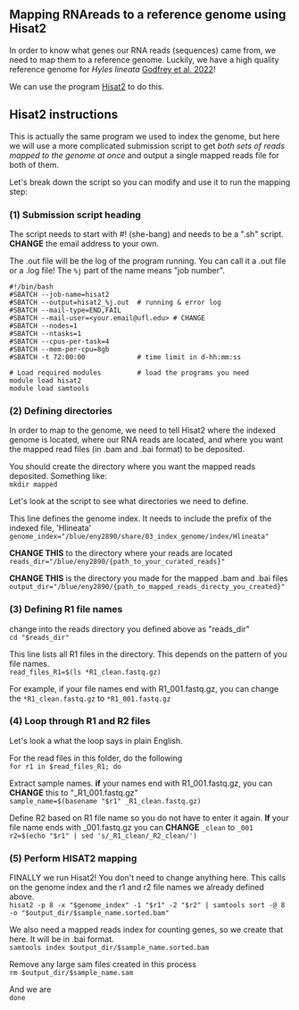 ## Mapping RNAreads to a reference genome using Hisat2

In order to know what genes our RNA reads (sequences) came from, we need to map them to a reference genome. Luckily, we have a high quality reference genome for *Hyles lineata* [Godfrey et al. 2022](https://academic.oup.com/g3journal/article/13/6/jkad090/7147210)!  

We can use the program [Hisat2](https://daehwankimlab.github.io/hisat2/) to do this.  

## Hisat2 instructions  

This is actually the same program we used to index the genome, but here we will use a more complicated submission script to get *both sets of reads mapped to the genome at once* and output a single mapped reads file for both of them.   



Let's break down the script so you can modify and use it to run the mapping step:

### (1) Submission script heading   

The script needs to start with #! (she-bang) and needs to be a ".sh" script. **CHANGE** the email address to your own.  

The .out file will be the log of the program running. You can call it a .out file or a .log file! The ```%j``` part of the name means "job number".  

```
#!/bin/bash
#SBATCH --job-name=hisat2
#SBATCH --output=hisat2_%j.out  # running & error log
#SBATCH --mail-type=END,FAIL
#SBATCH --mail-user=<your.email@ufl.edu> # CHANGE
#SBATCH --nodes=1
#SBATCH --ntasks=1
#SBATCH --cpus-per-task=4
#SBATCH --mem-per-cpu=8gb
#SBATCH -t 72:00:00             # time limit in d-hh:mm:ss

# Load required modules         # load the programs you need
module load hisat2
module load samtools
```

### (2) Defining directories  

In order to map to the genome, we need to tell Hisat2 where the indexed genome is located, where our RNA reads are located, and where you want the mapped read files (in .bam and .bai format) to be deposited.  

You should create the directory where you want the mapped reads deposited. Something like:  
```mkdir mapped```  

Let's look at the script to see what directories we need to define.  

This line defines the genome index. It needs to include the prefix of the indexed file, 'Hlineata'  
```genome_index="/blue/eny2890/share/03_index_genome/index/Hlineata" ```  

**CHANGE THIS** to the directory where your reads are located  
```reads_dir="/blue/eny2890/{path_to_your_curated_reads}"```

**CHANGE THIS** is the directory you made for the mapped .bam and .bai files  
```output_dir="/blue/eny2890/{path_to_mapped_reads_directy_you_created}"``` 


### (3) Defining R1 file names

change into the reads directory you defined above as "reads_dir"  
```cd "$reads_dir"```  

This line lists all R1 files in the directory. This depends on the pattern of you file names.  
```read_files_R1=$(ls *R1_clean.fastq.gz)```  

For example, if your file names end with R1_001.fastq.gz, you can change the ```*R1_clean.fastq.gz``` to ```*R1_001.fastq.gz```  

### (4) Loop through R1 and R2 files 

Let's look a what the loop says in plain English.  

For the read files in this folder, do the following  
```for r1 in $read_files_R1; do```  

Extract sample names. **if** your names end with R1_001.fastq.gz, you can **CHANGE** this to "_R1_001.fastq.gz"  
```sample_name=$(basename "$r1" _R1_clean.fastq.gz)```  

Define R2 based on R1 file name so you do not have to enter it again. **If** your file name ends with _001.fastq.gz you can **CHANGE** ```_clean``` to ```_001```  
```r2=$(echo "$r1" | sed 's/_R1_clean/_R2_clean/')```

### (5) Perform HISAT2 mapping  

FINALLY we run Hisat2! You don't need to change anything here. This calls on the genome index and the r1 and r2 file names we already defined above.  
```hisat2 -p 8 -x "$genome_index" -1 "$r1" -2 "$r2" | samtools sort -@ 8 -o "$output_dir/$sample_name.sorted.bam"```

We also need a mapped reads index for counting genes, so we create that here. It will be in .bai format.    
```samtools index $output_dir/$sample_name.sorted.bam```

Remove any large sam files created in this process  
```rm $output_dir/$sample_name.sam```

And we are  
```done```
